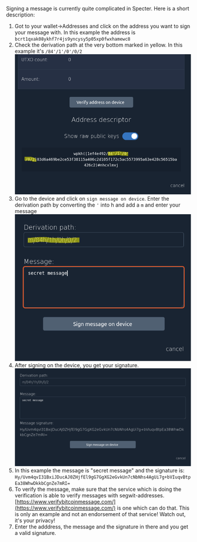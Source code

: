 Signing a message is currently quite complicated in Specter. Here is a short description:

1. Got to your wallet->Addresses and click on the address you want to sign your message with. In this example the address is `bcrt1qxak08ykhf7r4js9yncysy5p05xp0fwxhamewc8`
2. Check the derivation path at the very bottom marked in yellow. In this example it's `/84'/1'/0'/0/2`
![](./sign-1.png)
3. Go to the device and click on `sign message on device`. Enter the derivation path by converting the `'` into h and add a `m` and enter your message
![](./sign-2.png)
4. After signing on the device, you get your signature. 
![](./sign-3.png)
5. In this example the message is "secret message" and the signature is: `Hy/Uvm4qvI31BxiJDucAJ0ZHjfEl9gG7GgXG2eGvkUn7cNbNhs4AgUi7g+bVIuqvBtpEa38WhwDkkbCgnZe7mRI=`
6. To verify the message, make sure that the service which is doing the verification is able to verify messages with segwit-addresses. [https://www.verifybitcoinmessage.com/](https://www.verifybitcoinmessage.com/) is one which can do that. This is only an example and not an endorsement of that service! Watch out, it's your privacy!
7. Enter the adddress, the message and the signature in there and you get a valid signature.